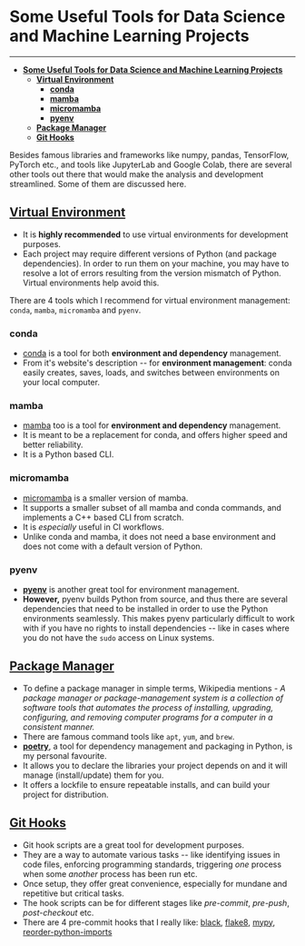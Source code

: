 # **Some Useful Tools for Data Science and Machine Learning Projects**
---
- [**Some Useful Tools for Data Science and Machine Learning Projects**](#some-useful-tools-for-data-science-and-machine-learning-projects)
  - [**Virtual Environment**](#virtual-environment)
    - [**conda**](#conda)
    - [**mamba**](#mamba)
    - [**micromamba**](#micromamba)
    - [**pyenv**](#pyenv)
  - [**Package Manager**](#package-manager)
  - [**Git Hooks**](#git-hooks)

Besides famous libraries and frameworks like numpy, pandas, TensorFlow, PyTorch etc., and tools like JupyterLab and Google Colab, there are several other tools out there that would make the analysis and development streamlined. Some of them are discussed here.

## <ins>**Virtual Environment**</ins>
- It is **highly recommended** to use virtual environments for development purposes.
- Each project may require different versions of Python (and package dependencies). In order to run them on your machine, you may have to resolve a lot of errors resulting from the version mismatch of Python. Virtual environments help avoid this.

There are 4 tools which I recommend for virtual environment management: `conda`, `mamba`, `micromamba` and `pyenv`. 

### **conda**
- [conda](https://docs.conda.io/projects/conda/en/stable/index.html) is a tool for both **environment and dependency** management. 
- From it's website's description -- for **environment management**: conda easily creates, saves, loads, and switches between environments on your local computer. 

### **mamba**
- [mamba](https://mamba.readthedocs.io/en/latest/) too is a tool for  **environment and dependency** management.
- It is meant to be a replacement for conda, and offers higher speed and better reliability. 
- It is a Python based CLI.

### **micromamba**
- [micromamba](https://mamba.readthedocs.io/en/latest/user_guide/micromamba.html) is a smaller version of mamba. 
- It supports a smaller subset of all mamba and conda commands, and implements a C++ based CLI from scratch.
- It is _especially_ useful in CI workflows.
- Unlike conda and mamba, it does not need a base environment and does not come with a default version of Python.
   
### **pyenv**
- [**pyenv**](https://github.com/pyenv/pyenv) is another great tool for environment management.
- **However,** pyenv builds Python from source, and thus there are several dependencies that need to be installed in order to use the Python environments seamlessly. This makes pyenv particularly difficult to work with if you have no rights to install dependencies -- like in cases where you do not have the `sudo` access on Linux systems.

## <ins>**Package Manager**</ins>
- To define a package manager in simple terms, Wikipedia mentions - _A package manager or package-management system is a collection of software tools that automates the process of installing, upgrading, configuring, and removing computer programs for a computer in a consistent manner._
- There are famous command tools like `apt`, `yum`, and `brew`.
- [**poetry**](https://python-poetry.org/docs/), a tool for dependency management and packaging in Python, is my personal favourite. 
- It allows you to declare the libraries your project depends on and it will manage (install/update) them for you.
- It offers a lockfile to ensure repeatable installs, and can build your project for distribution.

## <ins>**Git Hooks**</ins>
- Git hook scripts are a great tool for development purposes. 
- They are a way to automate various tasks -- like identifying issues in code files, enforcing programming standards, triggering _one_ process when some _another_ process has been run etc.
- Once setup, they offer great convenience, especially for mundane and repetitive but critical tasks.
- The hook scripts can be for different stages like _pre-commit_, _pre-push_, _post-checkout_ etc.
- There are 4 pre-commit hooks that I really like: [black](https://black.readthedocs.io/en/stable/index.html#), [flake8](https://flake8.pycqa.org/en/latest/#), [mypy](https://mypy-lang.org/), [reorder-python-imports](https://pypi.org/project/reorder-python-imports/)